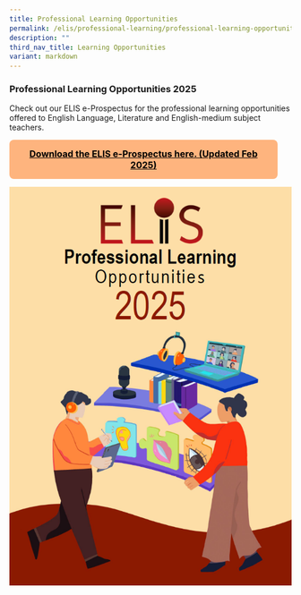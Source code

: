 ```yaml
---
title: Professional Learning Opportunities
permalink: /elis/professional-learning/professional-learning-opportunities/
description: ""
third_nav_title: Learning Opportunities
variant: markdown
---
```

### Professional Learning Opportunities 2025 



<style>
	.center {
		display: flex;
		justify-content: center;
	}
.btn {
    background-color: #feb47e;
    border: none;
    color: #000000 !important;
    padding: 15px 32px;
    text-align: center;
    text-decoration: underline;
    font-weight: bold;
    display: inline-block;
    font-size: 16px;
    border-radius: 8px;
		margin: 0 auto !important;
}
	.btn::before,
	.btn::after {
		content: "" !important;
	}
.btn:hover,
.btn:focus,
.btn:focus-within,
.btn:active{
  color: black;
}
</style>

Check out our ELIS e-Prospectus for the professional learning opportunities offered to English Language, Literature and English-medium subject teachers.  
<div class="center">  
<a class="btn" href="https://elis.moe.edu.sg/files/elis_professional_learning_opportunities_2025_updated_Feb_2025.pdf" target="\_blank">Download the ELIS e-Prospectus here. (Updated Feb 2025)<br>
	<span style="font-weight: normal;"></span></a>  &nbsp; &nbsp; &nbsp; &nbsp; </div>
	
![ELIS e-Prospectus 2025](/images/E%20Prospectus/e_Prospectus_2025_Cover_Page_Portrait.png)